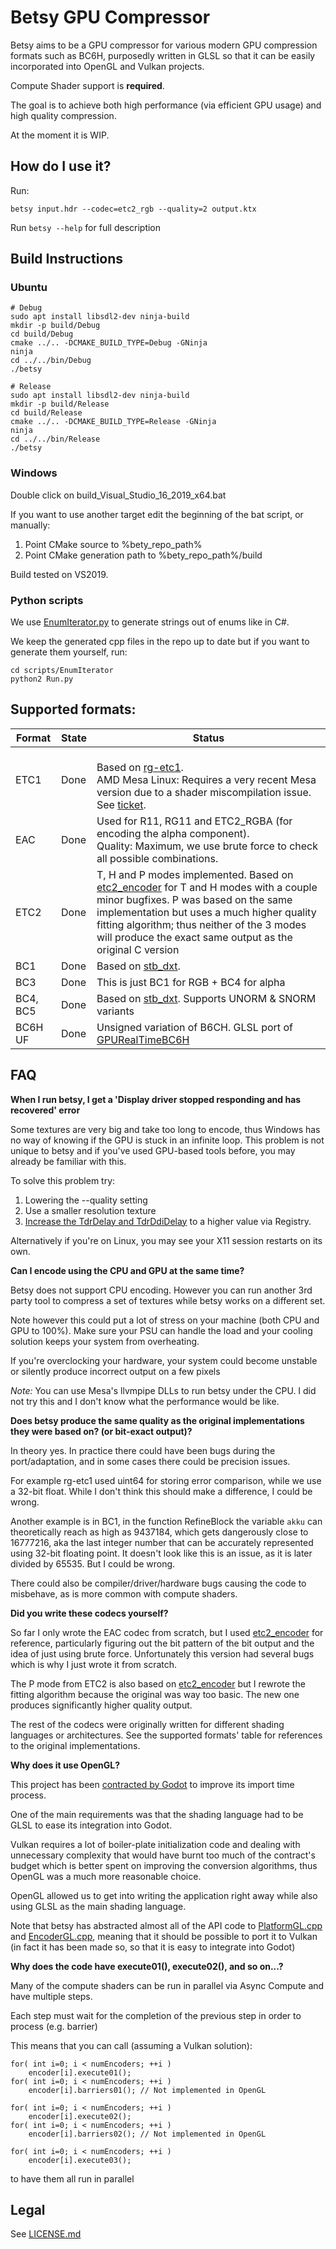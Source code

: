 # Betsy GPU Compressor

Betsy aims to be a GPU compressor for various modern GPU compression formats such as BC6H,
purposedly written in GLSL so that it can be easily incorporated into OpenGL and Vulkan projects.

Compute Shader support is **required**.

The goal is to achieve both high performance (via efficient GPU usage) and high quality compression.

At the moment it is WIP.

## How do I use it?

Run:
```
betsy input.hdr --codec=etc2_rgb --quality=2 output.ktx
```

Run `betsy --help` for full description

## Build Instructions

### Ubuntu

```
# Debug
sudo apt install libsdl2-dev ninja-build
mkdir -p build/Debug
cd build/Debug
cmake ../.. -DCMAKE_BUILD_TYPE=Debug -GNinja
ninja
cd ../../bin/Debug
./betsy

# Release
sudo apt install libsdl2-dev ninja-build
mkdir -p build/Release
cd build/Release
cmake ../.. -DCMAKE_BUILD_TYPE=Release -GNinja
ninja
cd ../../bin/Release
./betsy
```

### Windows

Double click on build_Visual_Studio_16_2019_x64.bat

If you want to use another target edit the beginning of the bat script, or manually:

1. Point CMake source to %bety_repo_path%
1. Point CMake generation path to %bety_repo_path%/build

Build tested on VS2019.

### Python scripts

We use [EnumIterator.py](https://github.com/darksylinc/EnumIterator) to generate strings out of enums like in C#.

We keep the generated cpp files in the repo up to date but if you want to generate them yourself, run:

```
cd scripts/EnumIterator
python2 Run.py
```

## Supported formats:

| Format  | State          |Status|
|---------|----------------|------|
| ETC1    | Done 			| <br/>Based on [rg-etc1](https://github.com/richgel999/rg-etc1).<br/>AMD Mesa Linux: Requires a very recent Mesa version due to a shader miscompilation issue. See [ticket](https://gitlab.freedesktop.org/mesa/mesa/-/issues/3044#note_515611).|
| EAC     | Done           | Used for R11, RG11 and ETC2_RGBA (for encoding the alpha component).<br/>Quality: Maximum, we use brute force to check all possible combinations.|
| ETC2	  | Done           | T, H and P modes implemented. Based on [etc2_encoder](https://github.com/titilambert/packaging-efl/blob/master/src/static_libs/rg_etc/etc2_encoder.c) for T and H modes with a couple minor bugfixes. P was based on the same implementation but uses a much higher quality fitting algorithm; thus neither of the 3 modes will produce the exact same output as the original C version|
| BC1     | Done           | Based on [stb_dxt](https://github.com/nothings/stb/blob/master/stb_dxt.h).|
| BC3     | Done           | This is just BC1 for RGB + BC4 for alpha |
| BC4, BC5| Done           | Based on [stb_dxt](https://github.com/nothings/stb/blob/master/stb_dxt.h). Supports UNORM & SNORM variants|
| BC6H UF | Done           | Unsigned variation of B6CH. GLSL port of [GPURealTimeBC6H](https://github.com/knarkowicz/GPURealTimeBC6H)|

## FAQ

**When I run betsy, I get a 'Display driver stopped responding and has recovered' error**

Some textures are very big and take too long to encode, thus Windows has no way of
knowing if the GPU is stuck in an infinite loop. This problem is not unique to betsy
and if you've used GPU-based tools before, you may already be familiar with this.

To solve this problem try:

   1. Lowering the --quality setting
   1. Use a smaller resolution texture
   1. [Increase the TdrDelay and TdrDdiDelay](https://docs.substance3d.com/spdoc/gpu-drivers-crash-with-long-computations-128745489.html) to a higher value via Registry.

Alternatively if you're on Linux, you may see your X11 session restarts on its own.

**Can I encode using the CPU and GPU at the same time?**

Betsy does not support CPU encoding. However you can run another 3rd party tool to compress
a set of textures while betsy works on a different set.

Note however this could put a lot of stress on your machine (both CPU and GPU to 100%).
Make sure your PSU can handle the load and your cooling solution keeps your system from overheating.

If you're overclocking your hardware, your system could become unstable or
silently produce incorrect output on a few pixels

*Note:* You can use Mesa's llvmpipe DLLs to run betsy under the CPU.
I did not try this and I don't know what the performance would be like.

**Does betsy produce the same quality as the original implementations they were based on? (or bit-exact output)?**

In theory yes. In practice there could have been bugs during the port/adaptation,
and in some cases there could be precision issues.

For example rg-etc1 used uint64 for storing error comparison, while we use a 32-bit float.
While I don't think this should make a difference, I could be wrong.

Another example is in BC1, in the function RefineBlock the variable `akku` can theoretically reach as high as 9437184, which gets dangerously close to 16777216, aka the last integer number that can be accurately represented using 32-bit floating point.
It doesn't look like this is an issue, as it is later divided by 65535. But I could be wrong.

There could also be compiler/driver/hardware bugs causing the code to misbehave, as is more common with compute shaders.

**Did you write these codecs yourself?**

So far I only wrote the EAC codec from scratch, but I used [etc2_encoder](https://github.com/titilambert/packaging-efl/blob/master/src/static_libs/rg_etc/etc2_encoder.c) for reference, particularly figuring out the bit pattern of the bit output and the idea of just using brute force. Unfortunately this version had several bugs which is why I just wrote it from scratch.

The P mode from ETC2 is also based on [etc2_encoder](https://github.com/titilambert/packaging-efl/blob/master/src/static_libs/rg_etc/etc2_encoder.c) but I rewrote the fitting algorithm because the original was way too basic. The new one produces significantly higher quality output.

The rest of the codecs were originally written for different shading languages or architectures. See the supported formats' table for references to the original implementations.

**Why does it use OpenGL?**

This project has been [contracted by Godot](https://godotengine.org/article/godot-core-budget-meeting-report-1)
to improve its import time process.

One of the main requirements was that the shading language had to be GLSL to ease its integration into Godot.

Vulkan requires a lot of boiler-plate initialization code and dealing with unnecessary complexity that would
have burnt too much of the contract's budget which is better spent on improving the conversion algorithms,
thus OpenGL was a much more reasonable choice.

OpenGL allowed us to get into writing the application right away while also using GLSL as the main shading language.

Note that betsy has abstracted almost all of the API code to
[PlatformGL.cpp](src/PlatformGL.cpp) and [EncoderGL.cpp](src/betsy/EncoderGL.cpp),
meaning that it should be possible to port it to Vulkan (in fact it has been made so,
so that it is easy to integrate into Godot)

**Why does the code have execute01(), execute02(), and so on...?**

Many of the compute shaders can be run in parallel via Async Compute and have multiple steps.

Each step must wait for the completion of the previous step in order to process (e.g. barrier)

This means that you can call (assuming a Vulkan solution):

```
for( int i=0; i < numEncoders; ++i )
    encoder[i].execute01();
for( int i=0; i < numEncoders; ++i )
    encoder[i].barriers01(); // Not implemented in OpenGL

for( int i=0; i < numEncoders; ++i )
    encoder[i].execute02();
for( int i=0; i < numEncoders; ++i )
    encoder[i].barriers02(); // Not implemented in OpenGL

for( int i=0; i < numEncoders; ++i )
    encoder[i].execute03();
```

to have them all run in parallel

## Legal

See [LICENSE.md](LICENSE.md)